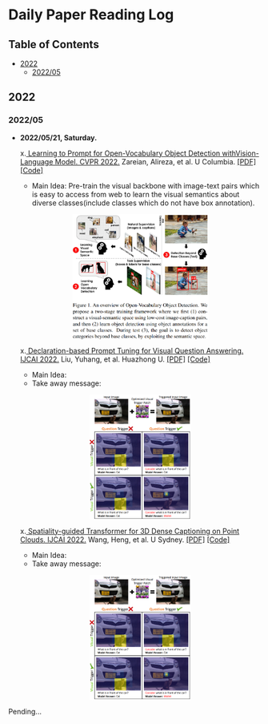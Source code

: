 # Daily Paper Reading Log

## Table of Contents

- [2022](#2022)
    - [2022/05](#202205)   


## 2022
### 2022/05

- **2022/05/21, Saturday.**

    x.<u> Learning to Prompt for Open-Vocabulary Object Detection withVision-Language Model. CVPR 2022.</u> Zareian, Alireza, et al. U Columbia. [[PDF]](https://arxiv.org/pdf/2203.14940.pdf) [[Code]](https://github.com/dyabel/detpro)
    - Main Idea: Pre-train the visual backbone with image-text pairs which is easy to access from web to learn the visual semantics about diverse classes(include classes which do not have box annotation). 
    <p align="center"> <img src='images/20220521_OpenDetect.png' align="center" height="250px"> </p>

    x.<u> Declaration-based Prompt Tuning for Visual Question Answering. IJCAI 2022.</u> Liu, Yuhang, et al. Huazhong U. [[PDF]](https://arxiv.org/pdf/2205.02456.pdf) [[Code]](https://github.com/CCIIPLab/DPT)
    - Main Idea:
    - Take away message:
    <p align="center"> <img src='images/20220510_TrojVQA.png' align="center" height="250px"> </p>

    x.<u> Spatiality-guided Transformer for 3D Dense Captioning on Point Clouds. IJCAI 2022.</u> Wang, Heng, et al. U Sydney. [[PDF]](https://arxiv.org/pdf/2204.10688.pdf) [[Code]](https://github.com/heng-hw/SpaCap3D)
    - Main Idea:
    - Take away message:
    <p align="center"> <img src='images/20220510_TrojVQA.png' align="center" height="250px"> </p>

Pending...




